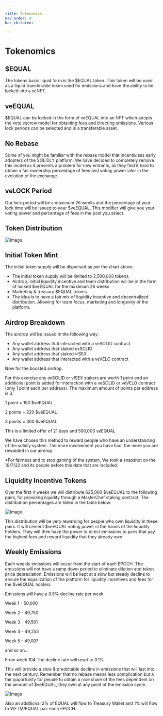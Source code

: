```yaml
---

title: Tokenomics
nav_order: 4
has_children:

---
```


# Tokenomics

## $EQUAL

The tokens basic liquid form is the $EQUAL token. This token will be used as a liquid transferable token used for emissions and have the ability to be locked into a veNFT.

## veEQUAL

$EQUAL can be locked in the form of veEQUAL into an NFT which adopts the vote escrow model for obtaining fees and directing emissions. Various lock periods can be selected and is a transferable asset.

## No Rebase

Some of you might be familiar with the rebase model that incentivizes early adopters of the SOLIDLY platform. We have decided to completely remove this model as it presents a problem for new entrants, as they find it hard to obtain a fair ownership percentage of fees and voting power later in the evolution of the exchange. 

## veLOCK Period

Our lock period will be a maximum 26 weeks and the percentage of your lock time will be issued to your $veEQUAL. This modifier will give you your voting power and percentage of fees in the pool you select. 

## Token Distribution

![image](https://github.com/equalizer-docs/equalizer-docs.github.io/assets/100238995/1d430455-edb3-4144-923b-eccd4455fca6)

## Initial Token Mint

The initial token supply will be dispersed as per the chart above.

* The initial token supply will be limited to 2,500,000 tokens.
* Airdrop, initial liquidity incentive and team distribution will be in the form of locked $veEQUAL for the maximum 26 weeks.
* Marketing & treasury $EQUAL tokens.
* The idea is to have a fair mix of liquidity incentive and decentralized distribution. Allowing for team focus, marketing and longevity of the platform.

## Airdrop Breakdown

The airdrop will be issued in the following way:

* Any wallet address that interacted with a veSOLID contract
* Any wallet address that staked oxSOLID 
* Any wallet address that staked vlSEX
* Any wallet address that interacted with a veVELO contract

Now for the boosted airdrop. 

For this exercise any oxSOLID or vlSEX stakers are worth 1 point and an additional point is added for interaction with a veSOLID or veVELO contract (only 1 point each per address). The maximum amount of points per address is 3.

1 point = 150 $veEQUAL

2 points = 220 $veEQUAL

3 points = 300 $veEQUAL

This is a limited offer of 21 days and 500,000 veEQUAL

We have chosen this method to reward people who have an understanding of the solidly system. The more involvement you have had, the more you are rewarded in our airdrop.

*For fairness and to stop gaming of the system. We took a snapshot on the 19/7/22 and its people before this date that are included.

## Liquidity Incentive Tokens

Over the first 4 weeks we will distribute 625,000 $veEQUAL to the following pairs, for providing liquidity through a MasterChef staking contract. The distribution percentages are listed in the table below:

![image](https://github.com/equalizer-docs/equalizer-docs.github.io/assets/100238995/2f5b5b9a-6946-47e2-b553-623e7a1da832)

This distribution will be very rewarding for people who own liquidity in these pairs. It will cement $veEQUAL voting power in the hands of the liquidity holders. They will then have the power to direct emissions to pairs that pay the highest fees and reward liquidity that they already own.

## Weekly Emissions

Each weekly emissions will occur from the start of each EPOCH. The emissions will not have a ramp down period to eliminate dilution and token price depreciation. Emissions will be kept at a slow but steady decline to ensure the equalization of the platform for liquidity incentives and fees for the $veEQUAL holders.

Emissions will have a 0.5% decline rate per week

Week 1 - 50,000

Week 2 - 49,750

Week 3 - 49,501

Week 4 - 49,253

Week 5 - 49,007

and so on...

From week 104 The decline rate will reset to 0.1%

This will provide a slow & predictable decline in emissions that will last into the next century.
Remember that no rebase means less complication but a fair opportunity for people to obtain a nice share of the fees dependent on the amount of $veEQUAL, they own at any point of the emission cycle.

![image](https://github.com/equalizer-docs/equalizer-docs.github.io/assets/100238995/91fec013-662d-4a47-bfd7-284d0787fffd)

Also an additional 2% of EQUAL will flow to Treasury Wallet and 1% will flow to WFTM/EQUAL pair each EPOCH.
